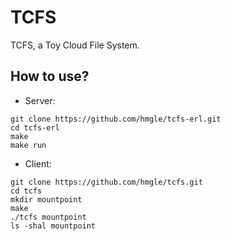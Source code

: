 # TCFS

TCFS, a Toy Cloud File System.

## How to use?

- Server:

```
git clone https://github.com/hmgle/tcfs-erl.git
cd tcfs-erl
make
make run
```

- Client:

```
git clone https://github.com/hmgle/tcfs.git
cd tcfs
mkdir mountpoint
make
./tcfs mountpoint
ls -shal mountpoint
```
